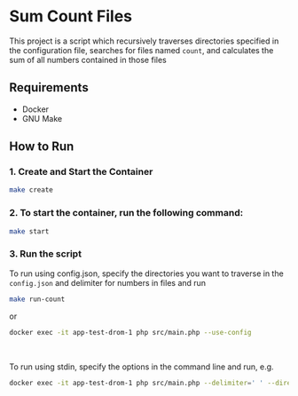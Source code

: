 # Sum Count Files

This project is a script which recursively traverses directories specified in the configuration file, searches for files named `count`, and calculates the sum of all numbers contained in those files

## Requirements

- Docker
- GNU Make

## How to Run

### 1. Create and Start the Container

```bash
make create
```

### 2. To start the container, run the following command:

```bash
make start
```

### 3. Run the script
To run using config.json, specify the directories you want to traverse in the `config.json` and delimiter for numbers in files and run
```bash
make run-count
```
or 
```bash
docker exec -it app-test-drom-1 php src/main.php --use-config
```
<br>

To run using stdin, specify the options in the command line and run, e.g.
```bash
docker exec -it app-test-drom-1 php src/main.php --delimiter=' ' --directories='["./example-dir"]'
```